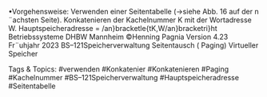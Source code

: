 •Vorgehensweise:
Verwenden einer Seitentabelle (→siehe Abb. 16 auf der n ¨achsten Seite).
Konkatenieren der Kachelnummer K mit der Wortadresse W.
Hauptspeicheradresse = /an}bracketle{tK,W/an}bracketri}ht
Betriebssysteme DHBW Mannheim ©Henning Pagnia Version 4.23 Fr¨uhjahr 2023 BS–121Speicherverwaltung Seitentausch ( Paging) Virtueller Speicher

   Tags & Topics:
   #verwenden
   #Konkatenier
   #Konkatenieren
   #Paging
   #Kachelnummer
   #BS–121Speicherverwaltung
   #Hauptspeicheradresse
   #Seitentabelle